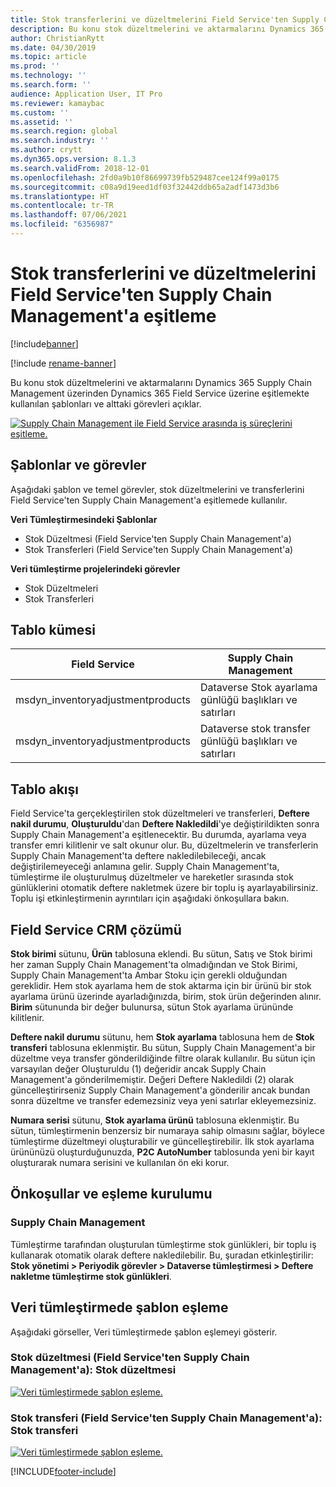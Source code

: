 ```yaml
---
title: Stok transferlerini ve düzeltmelerini Field Service'ten Supply Chain Management'a eşitleme
description: Bu konu stok düzeltmelerini ve aktarmalarını Dynamics 365 Supply Chain Management üzerinden Dynamics 365 Field Service üzerine eşitlemekte kullanılan şablonları ve alttaki görevleri açıklar.
author: ChristianRytt
ms.date: 04/30/2019
ms.topic: article
ms.prod: ''
ms.technology: ''
ms.search.form: ''
audience: Application User, IT Pro
ms.reviewer: kamaybac
ms.custom: ''
ms.assetid: ''
ms.search.region: global
ms.search.industry: ''
ms.author: crytt
ms.dyn365.ops.version: 8.1.3
ms.search.validFrom: 2018-12-01
ms.openlocfilehash: 2fd0a9b10f86699739fb529487cee124f99a0175
ms.sourcegitcommit: c08a9d19eed1df03f32442ddb65a2adf1473d3b6
ms.translationtype: HT
ms.contentlocale: tr-TR
ms.lasthandoff: 07/06/2021
ms.locfileid: "6356987"
---
```

# <a name="synchronize-inventory-transfers-and-adjustments-from-field-service-to-supply-chain-management"></a>Stok transferlerini ve düzeltmelerini Field Service'ten Supply Chain Management'a eşitleme

[!include[banner](../includes/banner.md)]

[!include [rename-banner](~/includes/cc-data-platform-banner.md)]

Bu konu stok düzeltmelerini ve aktarmalarını Dynamics 365 Supply Chain Management üzerinden Dynamics 365 Field Service üzerine eşitlemekte kullanılan şablonları ve alttaki görevleri açıklar.

[![Supply Chain Management ile Field Service arasında iş süreçlerini eşitleme.](./media/FSTransAdjOW.png)](./media/FSTransAdjOW.png)

## <a name="templates-and-tasks"></a>Şablonlar ve görevler
Aşağıdaki şablon ve temel görevler, stok düzeltmelerini ve transferlerini Field Service'ten Supply Chain Management'a eşitlemede kullanılır.

**Veri Tümleştirmesindeki Şablonlar**
- Stok Düzeltmesi (Field Service'ten Supply Chain Management'a)
- Stok Transferleri (Field Service'ten Supply Chain Management'a)

**Veri tümleştirme projelerindeki görevler**
- Stok Düzeltmeleri
- Stok Transferleri

## <a name="table-set"></a>Tablo kümesi
| Field Service                     | Supply Chain Management                          |
|-----------------------------------|----------------------------------------------------|
| msdyn_inventoryadjustmentproducts | Dataverse Stok ayarlama günlüğü başlıkları ve satırları |
| msdyn_inventoryadjustmentproducts | Dataverse stok transfer günlüğü başlıkları ve satırları   |

## <a name="table-flow"></a>Tablo akışı
Field Service'ta gerçekleştirilen stok düzeltmeleri ve transferleri, **Deftere nakil durumu**, **Oluşturuldu**'dan **Deftere Nakledildi**'ye değiştirildikten sonra Supply Chain Management'a eşitlenecektir. Bu durumda, ayarlama veya transfer emri kilitlenir ve salt okunur olur. Bu, düzeltmelerin ve transferlerin Supply Chain Management'ta deftere nakledilebileceği, ancak değiştirilemeyeceği anlamına gelir. Supply Chain Management'ta, tümleştirme ile oluşturulmuş düzeltmeler ve hareketler sırasında stok günlüklerini otomatik deftere nakletmek üzere bir toplu iş ayarlayabilirsiniz. Toplu işi etkinleştirmenin ayrıntıları için aşağıdaki önkoşullara bakın.

## <a name="field-service-crm-solution"></a>Field Service CRM çözümü 
**Stok birimi** sütunu, **Ürün** tablosuna eklendi. Bu sütun, Satış ve Stok birimi her zaman Supply Chain Management'ta olmadığından ve Stok Birimi, Supply Chain Management'ta Ambar Stoku için gerekli olduğundan gereklidir.
Hem stok ayarlama hem de stok aktarma için bir ürünü bir stok ayarlama ürünü üzerinde ayarladığınızda, birim, stok ürün değerinden alınır. **Birim** sütununda bir değer bulunursa, sütun Stok ayarlama ürününde kilitlenir.

**Deftere nakil durumu** sütunu, hem **Stok ayarlama** tablosuna hem de **Stok transferi** tablosuna eklenmiştir. Bu sütun, Supply Chain Management'a bir düzeltme veya transfer gönderildiğinde filtre olarak kullanılır. Bu sütun için varsayılan değer Oluşturuldu (1) değeridir ancak Supply Chain Management'a gönderilmemiştir. Değeri Deftere Nakledildi (2) olarak güncelleştirirseniz Supply Chain Management'a gönderilir ancak bundan sonra düzeltme ve transfer edemezsiniz veya yeni satırlar ekleyemezsiniz.

**Numara serisi** sütunu, **Stok ayarlama ürünü** tablosuna eklenmiştir. Bu sütun, tümleştirmenin benzersiz bir numaraya sahip olmasını sağlar, böylece tümleştirme düzeltmeyi oluşturabilir ve güncelleştirebilir. İlk stok ayarlama ürününüzü oluşturduğunuzda, **P2C AutoNumber** tablosunda yeni bir kayıt oluşturarak numara serisini ve kullanılan ön eki korur.

## <a name="prerequisites-and-mapping-setup"></a>Önkoşullar ve eşleme kurulumu

### <a name="supply-chain-management"></a>Supply Chain Management
Tümleştirme tarafından oluşturulan tümleştirme stok günlükleri, bir toplu iş kullanarak otomatik olarak deftere nakledilebilir. Bu, şuradan etkinleştirilir: **Stok yönetimi > Periyodik görevler > Dataverse tümleştirmesi > Deftere nakletme tümleştirme stok günlükleri**.

## <a name="template-mapping-in-data-integration"></a>Veri tümleştirmede şablon eşleme

Aşağıdaki görseller, Veri tümleştirmede şablon eşlemeyi gösterir.

### <a name="inventory-adjustment-field-service-to-supply-chain-management-inventory-adjustment"></a>Stok düzeltmesi (Field Service'ten Supply Chain Management'a): Stok düzeltmesi

[![Veri tümleştirmede şablon eşleme.](./media/FSAdj1.png)](./media/FSAdj1.png)


### <a name="inventory-transfer-field-service-to-supply-chain-management-inventory-transfer"></a>Stok transferi (Field Service'ten Supply Chain Management'a): Stok transferi

[![Veri tümleştirmede şablon eşleme.](./media/FSTrans1.png)](./media/FSTrans1.png)


[!INCLUDE[footer-include](../../includes/footer-banner.md)]